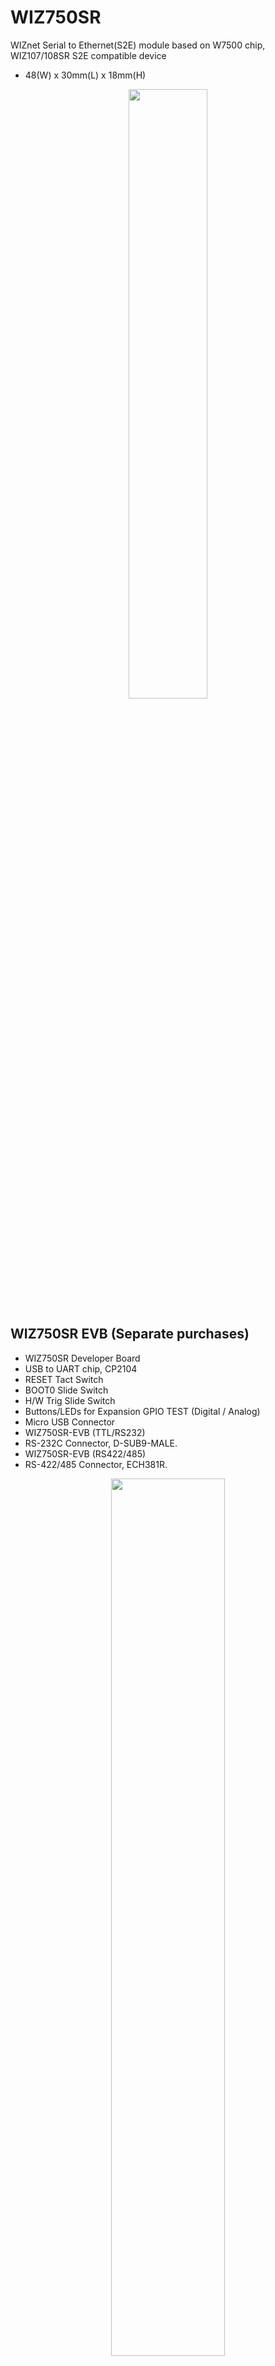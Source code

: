 # WIZ750SR
WIZnet Serial to Ethernet(S2E) module based on W7500 chip, WIZ107/108SR S2E compatible device

- 48(W) x 30mm(L) x 18mm(H)
<!-- WIZ750SR pic -->
<p align="center">
  <img width="50%" src="http://www.wiznet.io/wp-content/uploads/2016/11/WIZ750SR_QuarterView.png" />
</p> 
 
## WIZ750SR EVB (Separate purchases)

- WIZ750SR Developer Board
- USB to UART chip, CP2104
- RESET Tact Switch
- BOOT0 Slide Switch
- H/W Trig Slide Switch
- Buttons/LEDs for Expansion GPIO TEST (Digital / Analog)
- Micro USB Connector
- WIZ750SR-EVB (TTL/RS232)
 - RS-232C Connector, D-SUB9-MALE.
- WIZ750SR-EVB (RS422/485)
 - RS-422/485 Connector, ECH381R.

<!-- WIZ750SR EVB pic -->
<p align="center">
  <img width="60%" src="http://www.wiznet.io/wp-content/uploads/2016/11/1WIZ750SR-TTL-EVB_.png" />
</p>
 
For more details, please refer to [WIZ750SR Wiki page](https://wizwiki.net/wiki/doku.php?id=products:wiz750sr:start) in [WIZnet Wiki](https://wizwiki.net).
 
 
## Features
- WIZnet W7500P Hardwired TCP/IP SoC chip
  - Hardwired TCP/IP Core
  - The one-chip solution which integrates an ARM Cortex-M0
  - Embedded PHY(IC plus IP101G)
  - Hardwired TCP/IP stack supports TCP, UDP, IPv4, ICMP, ARP, IGMP, and PPPoE protocols
  - Easy to implement the other network protocols
- Software and Hardware compatible with WIZ107/108SR S2E Module
- The modules is available in three versions:
  - WIZ750SR-TTL: TTL Version
  - WIZ750SR-RS232: RS-232 Version
  - WIZ750SR-RS485: RS-485/422 Version
- For more details, please refer to the [WIZ750SR Wiki page](http://wizwiki.net/wiki/doku.php?id=products:wiz750sr:start)
 
 
## Hardware material, Documents and Others
Various materials are could be found at [WIZ750SR Wiki page](https://wizwiki.net/wiki/doku.php?id=products:wiz750sr:start) in [WIZnet Wiki](https://wizwiki.net).
- Documents
  - Overview
  - Getting Started Guide
  - User's Manual
  - Configuration Tool Manual
  - Command Manual
  - Trouble Shooting
- Technical Reference (Datasheet)
  - Hardware Specification
  - Electrical Characteristics
  - Reference Schematic & Parts
  - Dimension
 
 
## Software
These are Firmware projects (source code) based on Keil IDE for ARM (version 5)
- Firmware source code
  - Application (App)
  - Boot
- WIZ750SR operation manual
  - [WIZ750SR Command Manual](http://wizwiki.net/wiki/doku.php?id=products:wiz750sr:commandmanual:start)
  - [WIZ750SR Configuration Tool Manual](http://wizwiki.net/wiki/doku.php?id=products:wiz750sr:configtoolmanual:start)
 
 
## Tool
- [ISP Download Tool](https://wizwiki.net/wiki/lib/exe/fetch.php?media=products:wiz750sr:download:w7500_isp_20150401.zip)
- [Configuration Tool (GUI)](https://github.com/Wiznet/WIZnet-S2E-Tool-GUI) (New!)
- [Configuration Tool (CLI)](https://github.com/Wiznet/WIZnet-S2E-Tool)
- [WIZVSP](https://wizwiki.net/wiki/doku.php?id=products:wiz750sr:download:start) 
 
 
## Update History
v1.2.1
- Improvements:
  - Enhanced operational stability when performing configuration data save and factory reset functions 

v1.2.1 Pre-release
- Bug Fixes:
  - 'Character' of serial data packing option is not set correctly 

v1.2.0
- Bug Fixes:
  - Data loss problem due to unintended delay in RS-485 mode (WIZ750SR-RS485 only)
  - Incorrect command processing problem: If the processing of a command set containing unsupported commands via Ethernet is sent to WIZ750SR, the device only responds a result until the error occurs
- Improvements:
  - Command added:
    - TR: TCP retransmission retry count adjustment function(WR, param range: 1 ~ 255)
    - BU: AppBoot update function (WO)
  - Changed the firmware update mechanism:
    - The app-backup area is no longer used and flash update operation is only performed in AppBoot mode
  - Now an error message about command processing will be output only during serial command mode operation  
- Known Issues:
  - 'Character' of serial data packing option is not set correctly
    - This issue will be fixed in firmware version 1.2.1

v1.1.2
- Bug Fixes:
  - MAC address changed problem when device settings are saved (very occasionally)
  - Delayed response to search in config-tool when connecting to server in TCP client mode
  - Force socket close when fw update fails occurred
- Improvements:
  - Supports serial baudrate up to 460.8kbps
  - Added device profiles of WIZ750SR-1xx series to project source code

v1.1.1
- Bug Fixes:
  - Firmware update timeout function error in AppBoot mode
  - 10M Ethernet fixed error (W7500P only)
  - Invalid parameter of FW command (firmware update)
- Improvements:
  - Command added: AppBoot mode switching function(AB)
  - Initial boot latency(1500ms) has been removed

v1.1.0
- First release : 2016
